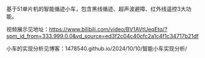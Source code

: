 
基于51单片机的智能循迹小车，包含黑线循迹、超声波避障、红外线遥控3大功能。

视频展示见地址：https://www.bilibili.com/video/BV1AVtUeqEtq/?spm_id_from=333.999.0.0&vd_source=ed3f2c04c40cfc2a1c4f1c34717b21df

小车的实现分析见博客：1478540.github.io/2024/10/10/智能小车实现分析/
